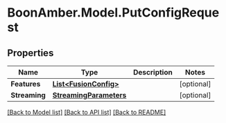 # BoonAmber.Model.PutConfigRequest
## Properties

Name | Type | Description | Notes
------------ | ------------- | ------------- | -------------
**Features** | [**List&lt;FusionConfig&gt;**](FusionConfig.md) |  | [optional] 
**Streaming** | [**StreamingParameters**](StreamingParameters.md) |  | [optional] 

[[Back to Model list]](../README.md#documentation-for-models) [[Back to API list]](../README.md#documentation-for-api-endpoints) [[Back to README]](../README.md)


